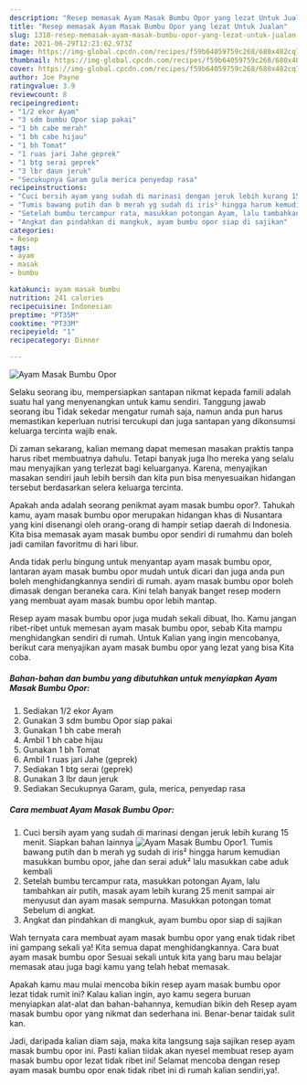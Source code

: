 ```yaml
---
description: "Resep memasak Ayam Masak Bumbu Opor yang lezat Untuk Jualan"
title: "Resep memasak Ayam Masak Bumbu Opor yang lezat Untuk Jualan"
slug: 1318-resep-memasak-ayam-masak-bumbu-opor-yang-lezat-untuk-jualan
date: 2021-06-29T12:23:02.973Z
image: https://img-global.cpcdn.com/recipes/f59b64059759c268/680x482cq70/ayam-masak-bumbu-opor-foto-resep-utama.jpg
thumbnail: https://img-global.cpcdn.com/recipes/f59b64059759c268/680x482cq70/ayam-masak-bumbu-opor-foto-resep-utama.jpg
cover: https://img-global.cpcdn.com/recipes/f59b64059759c268/680x482cq70/ayam-masak-bumbu-opor-foto-resep-utama.jpg
author: Joe Payne
ratingvalue: 3.9
reviewcount: 8
recipeingredient:
- "1/2 ekor Ayam"
- "3 sdm bumbu Opor siap pakai"
- "1 bh cabe merah"
- "1 bh cabe hijau"
- "1 bh Tomat"
- "1 ruas jari Jahe geprek"
- "1 btg serai geprek"
- "3 lbr daun jeruk"
- "Secukupnya Garam gula merica penyedap rasa"
recipeinstructions:
- "Cuci bersih ayam yang sudah di marinasi dengan jeruk lebih kurang 15 menit. Siapkan bahan lainnya"
- "Tumis bawang putih dan b merah yg sudah di iris² hingga harum kemudian masukkan bumbu opor, jahe dan serai aduk² lalu masukkan cabe aduk kembali"
- "Setelah bumbu tercampur rata, masukkan potongan Ayam, lalu tambahkan air putih, masak ayam lebih kurang 25 menit sampai air menyusut dan ayam masak sempurna. Masukkan potongan tomat Sebelum di angkat."
- "Angkat dan pindahkan di mangkuk, ayam bumbu opor siap di sajikan"
categories:
- Resep
tags:
- ayam
- masak
- bumbu

katakunci: ayam masak bumbu 
nutrition: 241 calories
recipecuisine: Indonesian
preptime: "PT35M"
cooktime: "PT33M"
recipeyield: "1"
recipecategory: Dinner

---
```



![Ayam Masak Bumbu Opor](https://img-global.cpcdn.com/recipes/f59b64059759c268/680x482cq70/ayam-masak-bumbu-opor-foto-resep-utama.jpg)

Selaku seorang ibu, mempersiapkan santapan nikmat kepada famili adalah suatu hal yang menyenangkan untuk kamu sendiri. Tanggung jawab seorang ibu Tidak sekedar mengatur rumah saja, namun anda pun harus memastikan keperluan nutrisi tercukupi dan juga santapan yang dikonsumsi keluarga tercinta wajib enak.

Di zaman  sekarang, kalian memang dapat memesan masakan praktis tanpa harus ribet membuatnya dahulu. Tetapi banyak juga lho mereka yang selalu mau menyajikan yang terlezat bagi keluarganya. Karena, menyajikan masakan sendiri jauh lebih bersih dan kita pun bisa menyesuaikan hidangan tersebut berdasarkan selera keluarga tercinta. 



Apakah anda adalah seorang penikmat ayam masak bumbu opor?. Tahukah kamu, ayam masak bumbu opor merupakan hidangan khas di Nusantara yang kini disenangi oleh orang-orang di hampir setiap daerah di Indonesia. Kita bisa memasak ayam masak bumbu opor sendiri di rumahmu dan boleh jadi camilan favoritmu di hari libur.

Anda tidak perlu bingung untuk menyantap ayam masak bumbu opor, lantaran ayam masak bumbu opor mudah untuk dicari dan juga anda pun boleh menghidangkannya sendiri di rumah. ayam masak bumbu opor boleh dimasak dengan beraneka cara. Kini telah banyak banget resep modern yang membuat ayam masak bumbu opor lebih mantap.

Resep ayam masak bumbu opor juga mudah sekali dibuat, lho. Kamu jangan ribet-ribet untuk memesan ayam masak bumbu opor, sebab Kita mampu menghidangkan sendiri di rumah. Untuk Kalian yang ingin mencobanya, berikut cara menyajikan ayam masak bumbu opor yang lezat yang bisa Kita coba.

<!--inarticleads1-->

##### Bahan-bahan dan bumbu yang dibutuhkan untuk menyiapkan Ayam Masak Bumbu Opor:

1. Sediakan 1/2 ekor Ayam
1. Gunakan 3 sdm bumbu Opor siap pakai
1. Gunakan 1 bh cabe merah
1. Ambil 1 bh cabe hijau
1. Gunakan 1 bh Tomat
1. Ambil 1 ruas jari Jahe (geprek)
1. Sediakan 1 btg serai (geprek)
1. Gunakan 3 lbr daun jeruk
1. Sediakan Secukupnya Garam, gula, merica, penyedap rasa




<!--inarticleads2-->

##### Cara membuat Ayam Masak Bumbu Opor:

1. Cuci bersih ayam yang sudah di marinasi dengan jeruk lebih kurang 15 menit. Siapkan bahan lainnya
<img src="https://img-global.cpcdn.com/steps/c085dccf7b068416/160x128cq70/ayam-masak-bumbu-opor-langkah-memasak-1-foto.jpg" alt="Ayam Masak Bumbu Opor">1. Tumis bawang putih dan b merah yg sudah di iris² hingga harum kemudian masukkan bumbu opor, jahe dan serai aduk² lalu masukkan cabe aduk kembali
1. Setelah bumbu tercampur rata, masukkan potongan Ayam, lalu tambahkan air putih, masak ayam lebih kurang 25 menit sampai air menyusut dan ayam masak sempurna. Masukkan potongan tomat Sebelum di angkat.
1. Angkat dan pindahkan di mangkuk, ayam bumbu opor siap di sajikan




Wah ternyata cara membuat ayam masak bumbu opor yang enak tidak ribet ini gampang sekali ya! Kita semua dapat menghidangkannya. Cara buat ayam masak bumbu opor Sesuai sekali untuk kita yang baru mau belajar memasak atau juga bagi kamu yang telah hebat memasak.

Apakah kamu mau mulai mencoba bikin resep ayam masak bumbu opor lezat tidak rumit ini? Kalau kalian ingin, ayo kamu segera buruan menyiapkan alat-alat dan bahan-bahannya, kemudian bikin deh Resep ayam masak bumbu opor yang nikmat dan sederhana ini. Benar-benar taidak sulit kan. 

Jadi, daripada kalian diam saja, maka kita langsung saja sajikan resep ayam masak bumbu opor ini. Pasti kalian tiidak akan nyesel membuat resep ayam masak bumbu opor lezat tidak ribet ini! Selamat mencoba dengan resep ayam masak bumbu opor enak tidak ribet ini di rumah kalian sendiri,ya!.

